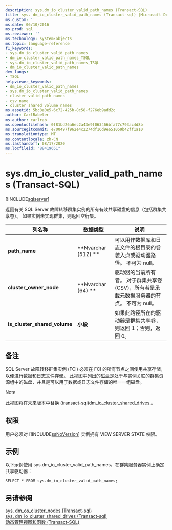 ```yaml
---
description: sys.dm_io_cluster_valid_path_names (Transact-SQL)
title: sys. dm_io_cluster_valid_path_names (Transact-sql) |Microsoft Docs
ms.custom: ''
ms.date: 06/10/2016
ms.prod: sql
ms.reviewer: ''
ms.technology: system-objects
ms.topic: language-reference
f1_keywords:
- sys.dm_io_cluster_valid_path_names
- dm_io_cluster_valid_path_names_TSQL
- sys.dm_io_cluster_valid_path_names_TSQL
- dm_io_cluster_valid_path_names
dev_langs:
- TSQL
helpviewer_keywords:
- dm_io_cluster_valid_path_names
- sys.dm_io_cluster_valid_path_names
- cluster valid path names
- csv name
- cluster shared volume names
ms.assetid: 5bc8a0e5-6c72-425b-8c58-f276eb9add2c
author: CarlRabeler
ms.author: carlrab
ms.openlocfilehash: 0f81bd26a6ec2a43e9f063466bfa77c793ac4d8b
ms.sourcegitcommit: e700497f962e4c2274df16d9e651059b42ff1a10
ms.translationtype: MT
ms.contentlocale: zh-CN
ms.lasthandoff: 08/17/2020
ms.locfileid: "88419651"
---
```

# <a name="sysdm_io_cluster_valid_path_names-transact-sql"></a>sys.dm_io_cluster_valid_path_names (Transact-SQL)
[!INCLUDE[sqlserver](../../includes/applies-to-version/sqlserver.md)]

  返回有关 SQL Server 故障转移群集实例的所有有效共享磁盘的信息（包括群集共享卷）。 如果实例未实现群集，则返回空行集。  
  
|列名称|数据类型|说明|  
|-----------------|---------------|-----------------|  
|**path_name**|**Nvarchar (512) **|可以用作数据库和日志文件的根目录的卷装入点或驱动器路径。 不可为 null。|  
|**cluster_owner_node**|**Nvarchar (64) **|驱动器的当前所有者。 对于群集共享卷 (CSV)，所有者是承载元数据服务器的节点。 不可为 null。|  
|**is_cluster_shared_volume**|**小段**|如果此路径所在的驱动器是群集共享卷，则返回 1；否则，返回 0。|  
  
## <a name="remarks"></a>备注  
 SQL Server 故障转移群集实例 (FCI) 必须在 FCI 的所有节点之间使用共享存储，以便进行数据和日志文件存储。 此视图中列出的磁盘是处于与实例关联的群集资源组中的磁盘，并且是可以用于数据或日志文件存储的唯一一组磁盘。  
  
> [!NOTE]  
>  此视图将在未来版本中替换 [&#40;transact-sql&#41;dm_io_cluster_shared_drives ](../../relational-databases/system-dynamic-management-views/sys-dm-io-cluster-shared-drives-transact-sql.md) 。  
  
## <a name="permissions"></a>权限  
 用户必须对 [!INCLUDE[ssNoVersion](../../includes/ssnoversion-md.md)] 实例拥有 VIEW SERVER STATE 权限。  
  
## <a name="examples"></a>示例  
 以下示例使用 sys.dm_io_cluster_valid_path_names，在群集服务器实例上确定共享驱动器：  
  
```  
SELECT * FROM sys.dm_io_cluster_valid_path_names;  
```  
  
## <a name="see-also"></a>另请参阅  
 [sys. dm_os_cluster_nodes &#40;Transact-sql&#41;](../../relational-databases/system-dynamic-management-views/sys-dm-os-cluster-nodes-transact-sql.md)   
 [sys. dm_io_cluster_shared_drives &#40;Transact-sql&#41;](../../relational-databases/system-dynamic-management-views/sys-dm-io-cluster-shared-drives-transact-sql.md)   
 [动态管理视图和函数 (Transact-SQL)](~/relational-databases/system-dynamic-management-views/system-dynamic-management-views.md)  
  
  

